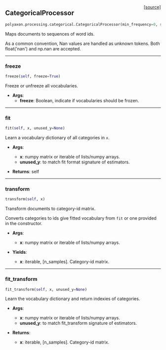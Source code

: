 <span style="float:right;">[[source]](https://github.com/polyaxon/polyaxon/blob/master/polyaxon/processing/categorical.py#L16)</span>
## CategoricalProcessor

```python
polyaxon.processing.categorical.CategoricalProcessor(min_frequency=0, share=False, vocabularies=None)
```

Maps documents to sequences of word ids.

As a common convention, Nan values are handled as unknown tokens.
Both float('nan') and np.nan are accepted.


----

### freeze


```python
freeze(self, freeze=True)
```


Freeze or unfreeze all vocabularies.

- __Args__:
  - __freeze__: Boolean, indicate if vocabularies should be frozen.


----

### fit


```python
fit(self, x, unused_y=None)
```


Learn a vocabulary dictionary of all categories in `x`.

- __Args__:
  - __x__: numpy matrix or iterable of lists/numpy arrays.
  - __unused_y__: to match fit format signature of estimators.

- __Returns__:
  self


----

### transform


```python
transform(self, x)
```


Transform documents to category-id matrix.

Converts categories to ids give fitted vocabulary from `fit` or
one provided in the constructor.

- __Args__:
  - __x__: numpy matrix or iterable of lists/numpy arrays.

- __Yields__:
  - __x__: iterable, [n_samples]. Category-id matrix.


----

### fit_transform


```python
fit_transform(self, x, unused_y=None)
```


Learn the vocabulary dictionary and return indexies of categories.

- __Args__:
  - __x__: numpy matrix or iterable of lists/numpy arrays.
  - __unused_y__: to match fit_transform signature of estimators.

- __Returns__:
  - __x__: iterable, [n_samples]. Category-id matrix.
